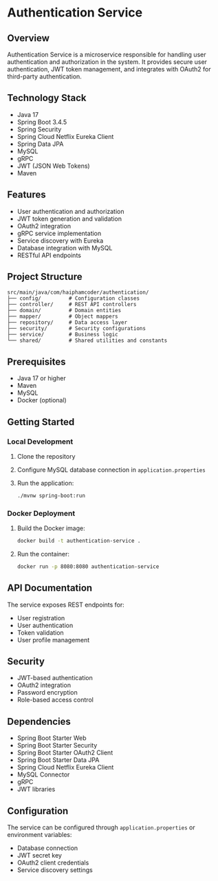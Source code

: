 # Authentication Service

## Overview

Authentication Service is a microservice responsible for handling user authentication and authorization in the system. It provides secure user authentication, JWT token management, and integrates with OAuth2 for third-party authentication.

## Technology Stack

- Java 17
- Spring Boot 3.4.5
- Spring Security
- Spring Cloud Netflix Eureka Client
- Spring Data JPA
- MySQL
- gRPC
- JWT (JSON Web Tokens)
- Maven

## Features

- User authentication and authorization
- JWT token generation and validation
- OAuth2 integration
- gRPC service implementation
- Service discovery with Eureka
- Database integration with MySQL
- RESTful API endpoints

## Project Structure

```text
src/main/java/com/haiphamcoder/authentication/
├── config/         # Configuration classes
├── controller/     # REST API controllers
├── domain/         # Domain entities
├── mapper/         # Object mappers
├── repository/     # Data access layer
├── security/       # Security configurations
├── service/        # Business logic
└── shared/         # Shared utilities and constants
```

## Prerequisites

- Java 17 or higher
- Maven
- MySQL
- Docker (optional)

## Getting Started

### Local Development

1. Clone the repository
2. Configure MySQL database connection in `application.properties`
3. Run the application:

   ```bash
   ./mvnw spring-boot:run
   ```

### Docker Deployment

1. Build the Docker image:

   ```bash
   docker build -t authentication-service .
   ```

2. Run the container:

   ```bash
   docker run -p 8080:8080 authentication-service
   ```

## API Documentation

The service exposes REST endpoints for:

- User registration
- User authentication
- Token validation
- User profile management

## Security

- JWT-based authentication
- OAuth2 integration
- Password encryption
- Role-based access control

## Dependencies

- Spring Boot Starter Web
- Spring Boot Starter Security
- Spring Boot Starter OAuth2 Client
- Spring Boot Starter Data JPA
- Spring Cloud Netflix Eureka Client
- MySQL Connector
- gRPC
- JWT libraries

## Configuration

The service can be configured through `application.properties` or environment variables:

- Database connection
- JWT secret key
- OAuth2 client credentials
- Service discovery settings
